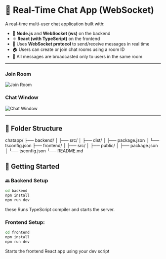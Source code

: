 # 💬 Real-Time Chat App (WebSocket)

A real-time multi-user chat application built with:

- 🔧 **Node.js** and **WebSocket (ws)** on the backend  
- ⚛️ **React (with TypeScript)** on the frontend  
- 🔌 Uses **WebSocket protocol** to send/receive messages in real time  
- 🏠 Users can create or join chat rooms using a room ID  
- 📡 All messages are broadcasted only to users in the same room  

-------------------------------------



### Join Room
![Join Room](./assets/join_room.png)

### Chat Window
![Chat Window](./assets/chat_ui.png)

---

## 📁 Folder Structure
chatapp/
├── backend/
│ ├── src/
│ ├── dist/
│ ├── package.json
│ └── tsconfig.json
├── frontend/
│ ├── src/
│ ├── public/
│ ├── package.json
│ └── tsconfig.json
└── README.md
## 🚀 Getting Started

### 🔙 Backend Setup

```bash
cd backend
npm install
npm run dev
```
these Runs TypeScript compiler and starts the server.


### Frontend Setup:
``` bash
cd frontend
npm install
npm run dev
```
Starts the frontend React app using your dev script
